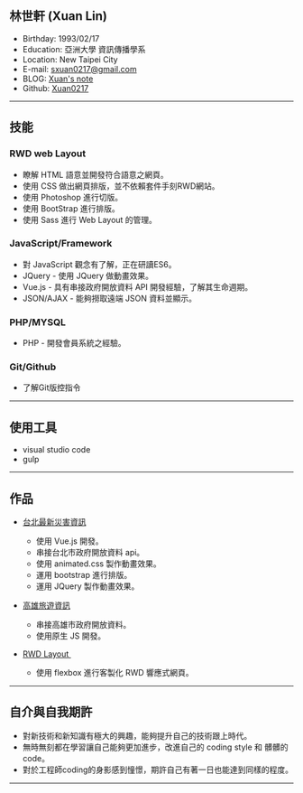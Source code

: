 ## 林世軒 (Xuan Lin)

* Birthday: 1993/02/17
* Education: 亞洲大學 資訊傳播學系
* Location: New Taipei City
* E-mail: sxuan0217@gmail.com
* BLOG: <a href="https://sxuan0217.github.io/aPersonalBlog/" target="_blank">Xuan's note</a>
* Github: <a href="https://github.com/sxuan0217" target="_blank">Xuan0217</a>

<hr>

## 技能

### RWD web Layout

* 瞭解 HTML 語意並開發符合語意之網頁。
* 使用 CSS 做出網頁排版，並不依賴套件手刻RWD網站。
* 使用 Photoshop 進行切版。
* 使用 BootStrap 進行排版。
* 使用 Sass 進行 Web Layout 的管理。

### JavaScript/Framework

* 對 JavaScript 觀念有了解，正在研讀ES6。
* JQuery - 使用 JQuery 做動畫效果。
* Vue.js - 具有串接政府開放資料 API 開發經驗，了解其生命週期。
* JSON/AJAX - 能夠撈取遠端 JSON 資料並顯示。

### PHP/MYSQL

* PHP - 開發會員系統之經驗。

### Git/Github

* 了解Git版控指令

<hr>

## 使用工具

* visual studio code
* gulp

<hr>

## 作品

* <a href="https://sxuan0217.github.io/TaipeiDisasterData/" target="_blank">台北最新災害資訊</a> 		   
    * 使用 Vue.js 開發。
    * 串接台北市政府開放資料 api。
    * 使用 animated.css 製作動畫效果。
    * 運用 bootstrap 進行排版。
    * 運用 JQuery 製作動畫效果。
 
* <a href="https://sxuan0217.github.io/KaohsiungTravel0710/" target="_blank">高雄旅遊資訊</a> 		   
    * 串接高雄市政府開放資料。
    * 使用原生 JS 開發。
   
* <a href="https://sxuan0217.github.io/rwdlayout/public/index.html" target="_blank"> RWD Layout </a> 
    * 使用 flexbox 進行客製化 RWD 響應式網頁。

<hr>

## 自介與自我期許

* 對新技術和新知識有極大的興趣，能夠提升自己的技術跟上時代。
* 無時無刻都在學習讓自己能夠更加進步，改進自己的 coding style 和 髒髒的 code。
* 對於工程師coding的身影感到憧憬，期許自己有著一日也能達到同樣的程度。


<hr>


